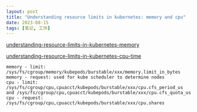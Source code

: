 ```yaml
---
layout: post
title: "Understanding resource limits in kubernetes: memory and cpu"
date: 2023-08-15
tags: [笔记, 工作]
---
```


[understanding-resource-limits-in-kubernetes-memory](https://medium.com/@betz.mark/understanding-resource-limits-in-kubernetes-memory-6b41e9a955f9)

[understanding-resource-limits-in-kubernetes-cpu-time](https://medium.com/@betz.mark/understanding-resource-limits-in-kubernetes-cpu-time-9eff74d3161b)

```
memory - limit: /sys/fs/cgroup/memory/kubepods/burstable/xxx/memory.limit_in_bytes
memory - request: used for kube scheduler to determine nodes
cpu - limit: /sys/fs/cgroup/cpu,cpuacct/kubepods/burstable/xxx/cpu.cfs_period_us and /sys/fs/cgroup/cpu,cpuacct/kubepods/burstable/xxx/cpu.cfs_quota_us
cpu - request: /sys/fs/cgroup/cpu,cpuacct/kubepods/burstable/xxx/cpu.shares
```